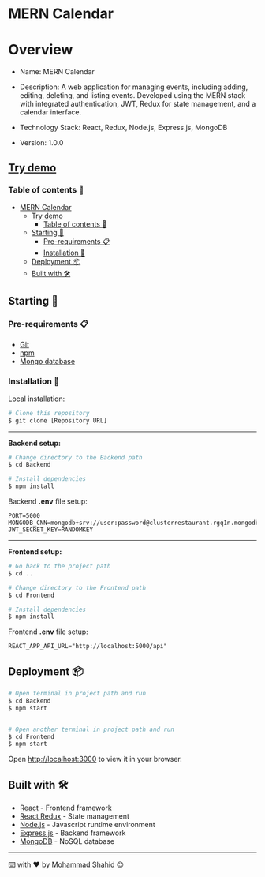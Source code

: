 # MERN Calendar

# Overview
*	Name: MERN Calendar

*	Description: A web application for managing events, including adding, editing, deleting, and listing events. Developed using the MERN stack with integrated authentication, JWT, Redux for state management, and a calendar interface.

*	Technology Stack: React, Redux, Node.js, Express.js, MongoDB

*	Version: 1.0.0

## [Try demo](  )

### Table of contents 📃

- [MERN Calendar](#mern-calendar)
  - [Try demo](#try-demo)
    - [Table of contents 📃](#table-of-contents-)
  - [Starting 🚀](#starting-)
    - [Pre-requirements 📋](#pre-requirements-)
    - [Installation 🔧](#installation-)
  - [Deployment 📦](#deployment-)
  - [Built with 🛠️](#built-with-️)

## Starting 🚀
  
### Pre-requirements 📋

* [Git](https://git-scm.com/)
* [npm](https://www.npmjs.com/)
* [Mongo database](https://www.mongodb.com/)

### Installation 🔧

Local installation:

```bash
# Clone this repository
$ git clone [Repository URL]
```

---

**Backend setup:**
```bash
# Change directory to the Backend path
$ cd Backend

# Install dependencies
$ npm install
```

Backend **.env** file setup:

```shell
PORT=5000
MONGODB_CNN=mongodb+srv://user:password@clusterrestaurant.rgq1n.mongodb.net/schema
JWT_SECRET_KEY=RANDOMKEY
```

---

**Frontend setup:**
```bash
# Go back to the project path
$ cd ..

# Change directory to the Frontend path
$ cd Frontend

# Install dependencies
$ npm install
```

Frontend **.env** file setup:

```shell
REACT_APP_API_URL="http://localhost:5000/api"
```

## Deployment 📦

```bash
# Open terminal in project path and run
$ cd Backend
$ npm start


# Open another terminal in project path and run
$ cd Frontend
$ npm start
```
Open [http://localhost:3000](http://localhost:3000) to view it in your browser.

## Built with 🛠️

* [React](https://es.reactjs.org/) - Frontend framework
* [React Redux](https://react-redux.js.org/) - State management
* [Node.js](https://nodejs.org/) - Javascript runtime environment
* [Express.js](https://expressjs.com/) - Backend framework
* [MongoDB](https://www.mongodb.com/) - NoSQL database

---
⌨️ with ❤️ by [Mohammad Shahid](https://github.com/iamshahid10 ) 😊 